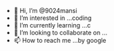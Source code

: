 - 👋 Hi, I’m @9024mansi
- 👀 I’m interested in ...coding
- 🌱 I’m currently learning ...c
- 💞️ I’m looking to collaborate on ...
- 📫 How to reach me ...by google


<!---
9024mansi/9024mansi is a ✨ special ✨ repository because its `README.md` (this file) appears on your GitHub profile.
You can click the Preview link to take a look at your changes.
--->

